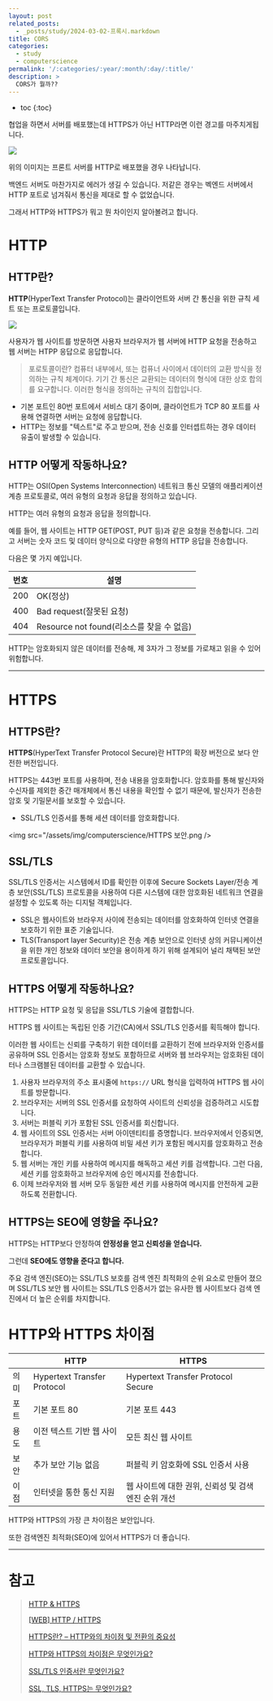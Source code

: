 ```yaml
---
layout: post
related_posts:
  - _posts/study/2024-03-02-프록시.markdown
title: CORS
categories:
  - study
  - computerscience
permalink: '/:categories/:year/:month/:day/:title/'
description: >
  CORS가 뭘까??
---
```


* toc
{:toc}

협업을 하면서 서버를 배포했는데 HTTPS가 아닌 HTTP라면 이런 경고를 마주치게됩니다.

<img src="/assets/img/computerscience/HTTP 보안.png" />

위의 이미지는 프론트 서버를 HTTP로 배포했을 경우 나타납니다.

백엔드 서버도 마찬가지로 에러가 생길 수 있습니다. 저같은 경우는 벡엔드 서버에서 HTTP 포트로 넘겨줘서 통신을 제대로 할 수 없었습니다.

그래서 HTTP와 HTTPS가 뭐고 뭔 차이인지 알아볼려고 합니다.

# HTTP

## HTTP란?

**HTTP**(HyperText Transfer Protocol)는 클라이언트와 서버 간 통신을 위한 규칙 세트 또는 프로토콜입니다.

<img src="/assets/img/computerscience/HTTP 통신.png" />

사용자가 웹 사이트를 방문하면 사용자 브라우저가 웹 서버에 HTTP 요청을 전송하고 웹 서버는 HTPP 응답으로 응답합니다.

> 포로토콜이란?
> 컴퓨터 내부에서, 또는 컴퓨너 사이에서 데이터의 교환 방식을 정의하는 규칙 체계이다. 기기 간 통신은 교환되는 데이터의 형식에 대한 상호 합의를 요구합니다. 이러한 형식을 정의하는 규칙의 집합입니다.

- 기본 포트인 80번 포트에서 서비스 대기 중이며, 클라이언트가 TCP 80 포트를 사용해 연결하면 서버는 요청에 응답합니다.
- HTTP는 정보를 "텍스트"로 주고 받으며, 전송 신호를 인터셉트하는 경우 데이터 유출이 발생할 수 있습니다.

## HTTP 어떻게 작동하나요?

HTTP는 OSI(Open Systems Interconnection) 네트워크 통신 모델의 애플리케이션 계층 프로토콜로, 여러 유형의 요청과 응답을 정의하고 있습니다.

HTTP는 여러 유형의 요청과 응답을 정의합니다.

예를 들어, 웹 사이트는 HTTP GET(POST, PUT 등)과 같은 요청을 전송합니다. 그리고 서버는 숫자 코드 및 데이터 양식으로 다양한 유형의 HTTP 응답을 전송합니다.

다음은 몇 가지 예입니다.

| 번호  | 설명                               |
| --- | -------------------------------- |
| 200 | OK(정상)                           |
| 400 | Bad request(잘못된 요청)              |
| 404 | Resource not found(리소스를 찾을 수 없음) |

HTTP는 암호화되지 않은 데이터를 전송해, 제 3자가 그 정보를 가로채고 읽을 수 있어 위험합니다.

---
# HTTPS

## HTTPS란?

**HTTPS**(HyperText Transfer Protocol Secure)란 HTTP의 확장 버전으로 보다 안전한 버전입니다.

HTTPS는 443번 포트를 사용하며, 전송 내용을 암호화합니다. 암호화를 통해 발신자와 수신자를 제외한 중간 매개체에서 통신 내용을 확인할 수 없기 때문에, 발신자가 전송한 암호 및  기밀문서를 보호할 수 있습니다.

- SSL/TLS 인증서를 통해 세션 데이터를 암호화합니다.

<img src="/assets/img/computerscience/HTTPS 보안.png />

## SSL/TLS

SSL/TLS 인증서는 시스템에서 ID를 확인한 이후에 Secure Sockets Layer/전송 계층 보안(SSL/TLS) 프로토콜을 사용하여 다른 시스템에 대한 암호화된 네트워크 연결을 설정할 수 있도록 하는 디지털 객체입니다.

- SSL은 웹사이트와 브라우저 사이에 전송되는 데이터를 암호화하여 인터넷 연결을 보호하기 위한 표준 기술입니다.
- TLS(Transport layer Security)은 전송 계층 보안으로 인터넷 상의 커뮤니케이션을 위한 개인 정보와 데이터 보안을 용이하게 하기 위해 설계되어 널리 채택된 보안 프로토콜입니다.

## HTTPS 어떻게 작동하나요?

HTTPS는 HTTP 요청 및 응답을 SSL/TLS 기술에 결합합니다.

HTTPS 웹 사이트는 독립된 인증 기간(CA)에서 SSL/TLS 인증서를 획득해야 합니다.

이러한 웹 사이트는 신뢰를 구축하기 위한 데이터를 교환하기 전에 브라우저와 인증서를 공유하며 SSL 인증서는 암호화 정보도 포함하므로 서버와 웹 브라우저는 암호화된 데이터나 스크램블된 데이터를 교환할 수 있습니다.

1. 사용자 브라우저의 주소 표시줄에 `https://` URL 형식을 입력하여 HTTPS 웹 사이트를 방문합니다.
2. 브라우저는 서버의 SSL 인증서를 요청하여 사이트의 신뢰성을 검증하려고 시도합니다.
3. 서버는 퍼블릭 키가 포함된 SSL 인증서를 회신합니다.
4. 웹 사이트의 SSL 인증서는 서버 아이덴티티를 증명합니다. 브라우저에서 인증되면, 브라우저가 퍼블릭 키를 사용하여 비밀 세션 키가 포함된 메시지를 암호화하고 전송합니다.
5. 웹 서버는 개인 키를 사용하여 메시지를 해독하고 세션 키를 검색합니다. 그런 다음, 세션 키를 암호화하고 브라우저에 승인 메시지를 전송합니다.
6. 이제 브라우저와 웹 서버 모두 동일한 세션 키를 사용하여 메시지를 안전하게 교환하도록 전환합니다.

## HTTPS는 SEO에 영향을 주나요?

HTTPS는 HTTP보다 안정하여 **안정성을 얻고 신뢰성을 얻습니다.**

그런데 **SEO에도 영향을 준다고 합니다.**

주요 검색 엔진(SEO)는 SSL/TLS 보호를 검색 엔진 최적화의 순위 요소로 만들어 졌으며 SSL/TLS 보안 웹 사이트는 SSL/TLS 인증서가 없는 유사한 웹 사이트보다 검색 엔진에서 더 높은 순위를 차지합니다.

# HTTP와 HTTPS 차이점

|     | HTTP                        | HTTPS                              |
| --- | --------------------------- | ---------------------------------- |
| 의미  | Hypertext Transfer Protocol | Hypertext Transfer Protocol Secure |
| 포트  | 기본 포트 80                    | 기본 포트 443                          |
| 용도  | 이전 텍스트 기반 웹  사이트            | 모든 최신 웹 사이트                        |
| 보안  | 추가 보안 기능 없음                 | 퍼블릭 키 암호화에 SSL 인증서 사용              |
| 이점  | 인터넷을 통한 통신 지원               | 웹 사이트에 대한 권위, 신뢰성 및 검색 엔진 순위 개선    |

HTTP와 HTTPS의 가장 큰 차이점은 보안입니다. 

또한 검색엔진 최적화(SEO)에 있어서 HTTPS가 더 좋습니다.

---
# 참고

> <a href="https://velog.io/@winsome_joo/HTTP-HTTPS">HTTP & HTTPS</a>
> 
> <a href="https://rnclf1005.tistory.com/11">[WEB] HTTP / HTTPS</a>
> 
> <a href="https://seo.tbwakorea.com/blog/https-http/">HTTPS란? – HTTP와의 차이점 및 전환의 중요성</a>
> 
> <a href="https://aws.amazon.com/ko/compare/the-difference-between-https-and-http/">HTTP와 HTTPS의 차이점은 무엇인가요?</a>
> 
> <a href="https://aws.amazon.com/ko/what-is/ssl-certificate/">SSL/TLS 인증서란 무엇인가요?</a>
> 
> <a href="https://www.cloudflare.com/ko-kr/learning/ssl/transport-layer-security-tls/">SSL, TLS, HTTPS는 무엇인가요?</a>